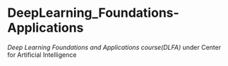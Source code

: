 # DeepLearning_Foundations-Applications
*Deep Learning Foundations and Applications course(DLFA)* under Center for Artificial Intelligence
